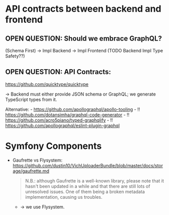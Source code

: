 # API contracts between backend and frontend

## OPEN QUESTION: Should we embrace GraphQL?

(Schema First) -> Impl Backend -> Impl Frontend (TODO Backend Impl Type Safety??) 

## OPEN QUESTION: API Contracts:

https://github.com/quicktype/quicktype

-> Backend must either provide JSON schema or GraphQL; we generate TypeScript types from it.

Alternative:
    - https://github.com/apollographql/apollo-tooling
    - !! https://github.com/dotansimha/graphql-code-generator
    - !! https://github.com/acro5piano/typed-graphqlify
    - !! https://github.com/apollographql/eslint-plugin-graphql


# Symfony Components

- Gaufrette vs Flysystem:
    https://github.com/dustin10/VichUploaderBundle/blob/master/docs/storage/gaufrette.md
    
    > N.B.: although Gaufrette is a well-known library, please note that it hasn't been updated in a while and that there are still lots of unresolved issues. One of them being a broken metadata implementation, causing us troubles.

    - -> we use Flysystem. 
